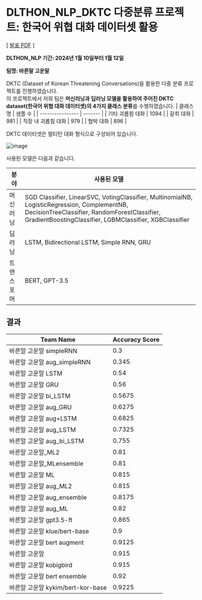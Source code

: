 # DLTHON_NLP_DKTC 다중분류 프로젝트: 한국어 위협 대화 데이터셋 활용
[ [발표 PDF](https://github.com/okchang95/DLTHON_NLP_DKTC/blob/main/DLTHON_DKTC%20%EB%8B%A4%EC%A4%91%EB%B6%84%EB%A5%98%20%ED%94%84%EB%A1%9C%EC%A0%9D%ED%8A%B8_20240111.pdf) ]

**DLTHON_NLP 기간: 2024년 1월 10일부터 1월 12일**   

**팀명: 바른말 고운말**

DKTC (Dataset of Korean Threatening Conversations)을 활용한 다중 분류 프로젝트를 진행하였습니다.   
이 프로젝트에서 저희 팀은 **머신러닝과 딥러닝 모델을 활용하여 주어진 DKTC dataset(한국어 위협 대화 데이터셋)의 4가지 클래스 분류**를 수행하였습니다.
| 클래스명         | 샘플 수 |
| ---------------- | ------- |
| 기타 괴롭힘 대화 | 1094    |
| 갈취 대화        | 981     |
| 직장 내 괴롭힘 대화 | 979    |
| 협박 대화        | 896     |

DKTC 데이터셋은 멀티턴 대화 형식으로 구성되어 있습니다.

![image](https://github.com/Eunssong/DLTON_NLP_DKTC/assets/134351442/c8220424-ad30-4e9e-a7d4-f62007aee8d0)

사용된 모델은 다음과 같습니다.  

| 분야        | 사용된 모델                   |
| ----------- | ----------------------------- |
| 머신러닝     | SGD Classifier, LinearSVC, VotingClassifier, MultinomialNB, LogisticRegression, ComplementNB, DecisionTreeClassifier, RandomForestClassifier, GradientBoostingClassifier, LGBMClassifier, XGBClassifier |
| 딥러닝       | LSTM,  Bidirectional LSTM, Simple RNN, GRU|
| 트랜스포머   | BERT, GPT-3.5 |

## 결과

| Team Name                  | Accuracy Score |
|----------------------------|----------------|
| 바른말 고운말 simpleRNN     | 0.3            |
| 바른말 고운말 aug_simpleRNN | 0.345          |
| 바른말 고운말 LSTM          | 0.54           |
| 바른말 고운말 GRU           | 0.56           |
| 바른말 고운말 bi_LSTM       | 0.5675         |
| 바른말 고운말 aug_GRU       | 0.6275         |
| 바른말 고운말 aug+LSTM      | 0.6825         |
| 바른말 고운말 aug_LSTM      | 0.7325         |
| 바른말 고운말 aug_bi_LSTM   | 0.755          |
| 바른말 고운말_ML2           | 0.81           |
| 바른말 고운말_MLensemble    | 0.81           |
| 바른말 고운말 ML            | 0.815          |
| 바른말 고운말 aug_ML2       | 0.815          |
| 바른말 고운말 aug_ensemble   | 0.8175         |
| 바른말 고운말 aug_ML        | 0.82           |
| 바른말 고운말 gpt3.5-ft     | 0.865          |
| 바른말 고운말 klue/bert-base | 0.9            |
| 바른말 고운말 bert augment   | 0.9125         |
| 바른말 고운말               | 0.915          |
| 바른말 고운말 kobigbird      | 0.915          |
| 바른말 고운말 bert ensemble  | 0.92           |
| 바른말 고운말 kykim/bert-kor-base | 0.9225    |



